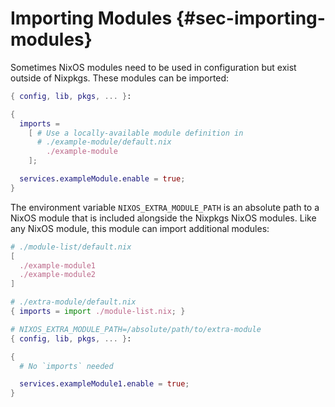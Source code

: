 # Importing Modules {#sec-importing-modules}

Sometimes NixOS modules need to be used in configuration but exist
outside of Nixpkgs. These modules can be imported:

```nix
{ config, lib, pkgs, ... }:

{
  imports =
    [ # Use a locally-available module definition in
      # ./example-module/default.nix
        ./example-module
    ];

  services.exampleModule.enable = true;
}
```

The environment variable `NIXOS_EXTRA_MODULE_PATH` is an absolute path
to a NixOS module that is included alongside the Nixpkgs NixOS modules.
Like any NixOS module, this module can import additional modules:

```nix
# ./module-list/default.nix
[
  ./example-module1
  ./example-module2
]
```

```nix
# ./extra-module/default.nix
{ imports = import ./module-list.nix; }
```

```nix
# NIXOS_EXTRA_MODULE_PATH=/absolute/path/to/extra-module
{ config, lib, pkgs, ... }:

{
  # No `imports` needed

  services.exampleModule1.enable = true;
}
```
